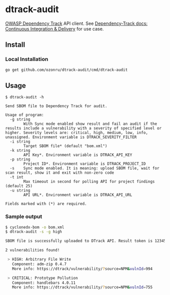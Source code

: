 # dtrack-audit
[OWASP Dependency Track](https://dependencytrack.org) API client. See [Dependency-Track docs: Continuous Integration & Delivery](https://docs.dependencytrack.org/usage/cicd/) for use case.

## Install

### Local Installation

```bash
go get github.com/ozonru/dtrack-audit/cmd/dtrack-audit
```

## Usage

```
$ dtrack-audit -h

Send SBOM file to Dependency Track for audit.

Usage of program:
  -g string
        With Sync mode enabled show result and fail an audit if the results include a vulnerability with a severity of specified level or higher. Severity levels are: critical, high, medium, low, info, unassigned. Environment variable is DTRACK_SEVERITY_FILTER
  -i string
        Target SBOM file* (default "bom.xml")
  -k string
        API Key*. Environment variable is DTRACK_API_KEY
  -p string
        Project ID*. Environment variable is DTRACK_PROJECT_ID
  -s    Sync mode enabled. It is meaning: upload SBOM file, wait for scan result, show it and exit with non-zero code
  -t int
        Max timeout in second for polling API for project findings (default 25)
  -u string
        API URL*. Environment variable is DTRACK_API_URL

Fields marked with (*) are required.
```

### Sample output

```bash
$ cyclonedx-bom -o bom.xml
$ dtrack-audit -s -g high

SBOM file is successfully uploaded to DTrack API. Result token is 12345f5e-4ccb-45fe-b8fd-1234a8bf0081

2 vulnerabilities found!

 > HIGH: Arbitrary File Write
   Component: adm-zip 0.4.7
   More info: https://dtrack/vulnerability/?source=NPM&vulnId=994

 > CRITICAL: Prototype Pollution
   Component: handlebars 4.0.11
   More info: https://dtrack/vulnerability/?source=NPM&vulnId=755
```
